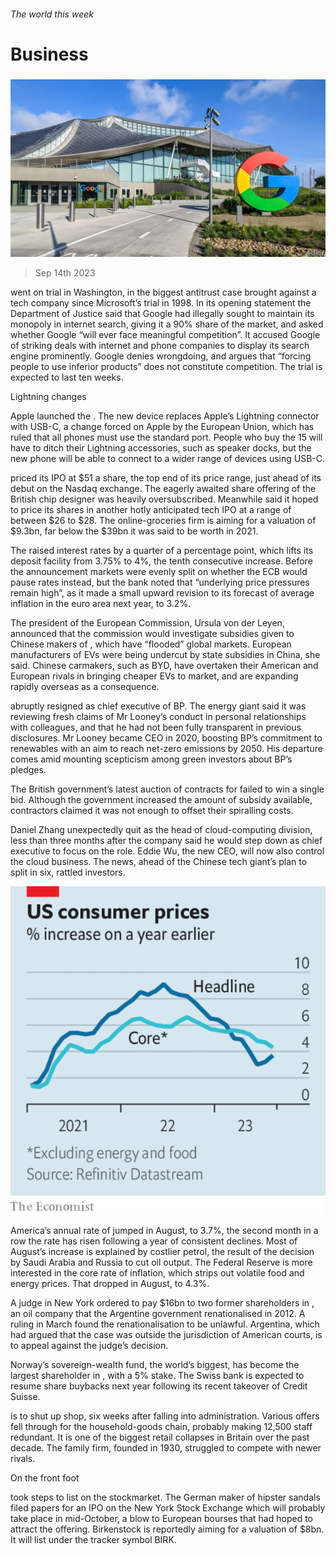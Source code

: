 ###### The world this week

# Business 

#####  

![image](images/20230916_WWP501.jpg) 

> Sep 14th 2023 

 went on trial in Washington, in the biggest antitrust case brought against a tech company since Microsoft’s trial in 1998. In its opening statement the Department of Justice said that Google had illegally sought to maintain its monopoly in internet search, giving it a 90% share of the market, and asked whether Google “will ever face meaningful competition”. It accused Google of striking deals with internet and phone companies to display its search engine prominently. Google denies wrongdoing, and argues that “forcing people to use inferior products” does not constitute competition. The trial is expected to last ten weeks.

Lightning changes

Apple launched the . The new device replaces Apple’s Lightning connector with USB-C, a change forced on Apple by the European Union, which has ruled that all phones must use the standard port. People who buy the 15 will have to ditch their Lightning accessories, such as speaker docks, but the new phone will be able to connect to a wider range of devices using USB-C. 

 priced its IPO at $51 a share, the top end of its price range, just ahead of its debut on the Nasdaq exchange. The eagerly awaited share offering of the British chip designer was heavily oversubscribed. Meanwhile  said it hoped to price its shares in another hotly anticipated tech IPO at a range of between $26 to $28. The online-groceries firm is aiming for a valuation of $9.3bn, far below the $39bn it was said to be worth in 2021. 

The  raised interest rates by a quarter of a percentage point, which lifts its deposit facility from 3.75% to 4%, the tenth consecutive increase. Before the announcement markets were evenly split on whether the ECB would pause rates instead, but the bank noted that “underlying price pressures remain high”, as it made a small upward revision to its forecast of average inflation in the euro area next year, to 3.2%. 

The president of the European Commission, Ursula von der Leyen, announced that the commission would investigate subsidies given to Chinese makers of , which have “flooded” global markets. European manufacturers of EVs were being undercut by state subsidies in China, she said. Chinese carmakers, such as BYD, have overtaken their American and European rivals in bringing cheaper EVs to market, and are expanding rapidly overseas as a consequence. 

 abruptly resigned as chief executive of BP. The energy giant said it was reviewing fresh claims of Mr Looney’s conduct in personal relationships with colleagues, and that he had not been fully transparent in previous disclosures. Mr Looney became CEO in 2020, boosting BP’s commitment to renewables with an aim to reach net-zero emissions by 2050. His departure comes amid mounting scepticism among green investors about BP’s pledges. 

The British government’s latest auction of contracts for  failed to win a single bid. Although the government increased the amount of subsidy available, contractors claimed it was not enough to offset their spiralling costs. 

Daniel Zhang unexpectedly quit as the head of  cloud-computing division, less than three months after the company said he would step down as chief executive to focus on the role. Eddie Wu, the new CEO, will now also control the cloud business. The news, ahead of the Chinese tech giant’s plan to split in six, rattled investors. 

![image](images/20230916_WWC605.png) 


America’s annual rate of  jumped in August, to 3.7%, the second month in a row the rate has risen following a year of consistent declines. Most of August’s increase is explained by costlier petrol, the result of the decision by Saudi Arabia and Russia to cut oil output. The Federal Reserve is more interested in the core rate of inflation, which strips out volatile food and energy prices. That dropped in August, to 4.3%. 

A judge in New York ordered  to pay $16bn to two former shareholders in , an oil company that the Argentine government renationalised in 2012. A ruling in March found the renationalisation to be unlawful. Argentina, which had argued that the case was outside the jurisdiction of American courts, is to appeal against the judge’s decision. 

Norway’s sovereign-wealth fund, the world’s biggest, has become the largest shareholder in , with a 5% stake. The Swiss bank is expected to resume share buybacks next year following its recent takeover of Credit Suisse. 

 is to shut up shop, six weeks after falling into administration. Various offers fell through for the household-goods chain, probably making 12,500 staff redundant. It is one of the biggest retail collapses in Britain over the past decade. The family firm, founded in 1930, struggled to compete with newer rivals. 

On the front foot

 took steps to list on the stockmarket. The German maker of hipster sandals filed papers for an IPO on the New York Stock Exchange which will probably take place in mid-October, a blow to European bourses that had hoped to attract the offering. Birkenstock is reportedly aiming for a valuation of $8bn. It will list under the tracker symbol BIRK. 

